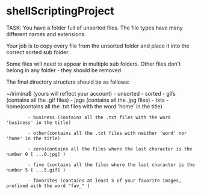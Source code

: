# shellScriptingProject
TASK: You have a folder full of unsorted files. The file
types have many different names and extensions.

Your job is to copy every file from the unsorted
folder and place it into the correct sorted sub folder.

Some files will need to appear in multiple sub
folders. Other files don't belong in any folder - they
should be removed.

The final directory structure should be as follows:

  ~/irimina$ (yours will reflect your account)
    - unsorted
    - sorted
        - gifs (contains all the .gif files)
        - jpgs (contains all the .jpg files)
        - txts
            - home(contains all the .txt files with the word 'home' in the title)

            - business (contains all the .txt files with the word 'business' in the title)

            - other(contains all the .txt files with neither 'word' nor 'home' in the title)

            - zero(contains all the files where the last character is the number 0 [ ...0.jpg] )

            - five (contains all the files where the last character is the number 5 [ ...5.gif] )

            - favorites (contains at least 5 of your favorite images, prefixed with the word "fav_" )
